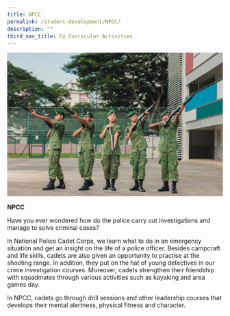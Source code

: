 ```yaml
---
title: NPCC
permalink: /student-development/NPCC/
description: ""
third_nav_title: Co Curricular Activities
---
```

![](/images/bgssug.jpg)

**NPCC**

Have you ever wondered how do the police carry out investigations and manage to solve criminal cases?

In National Police Cadet Corps, we learn what to do in an emergency situation and get an insight on the life of a police officer. Besides campcraft and life skills, cadets are also given an opportunity to practise at the shooting range. In addition, they put on the hat of young detectives in our crime investigation courses. Moreover, cadets strengthen their friendship with squadmates through various activities such as kayaking and area games day.

In NPCC, cadets go through drill sessions and other leadership courses that develops their mental alertness, physical fitness and character.